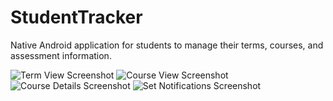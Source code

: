 # StudentTracker
Native Android application for students to manage their terms, courses, and assessment information.

![Term View Screenshot](https://github.com/juliangroen/StudentTracker/blob/master/student_tracker_1.jpg)
![Course View Screenshot](https://github.com/juliangroen/StudentTracker/blob/master/student_tracker_2.jpg)
![Course Details Screenshot](https://github.com/juliangroen/StudentTracker/blob/master/student_tracker_3.jpg)
![Set Notifications Screenshot](https://github.com/juliangroen/StudentTracker/blob/master/student_tracker_4.jpg)
